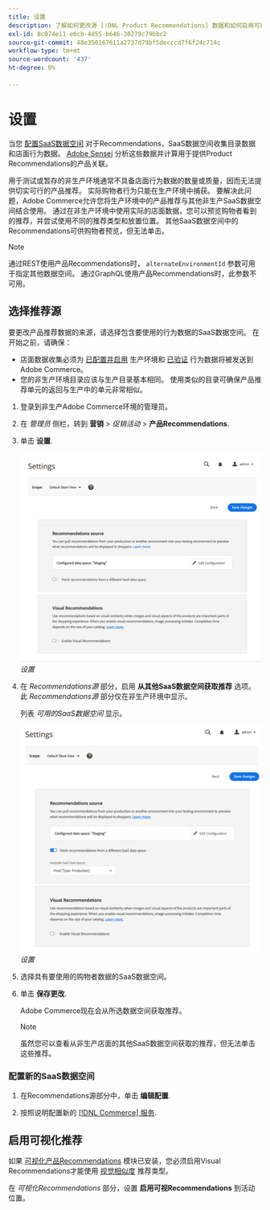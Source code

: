 ```yaml
---
title: 设置
description: 了解如何更改源 [!DNL Product Recommendations] 数据和如何启用可视化推荐。
exl-id: 8c074e11-e0cb-4d55-b646-30279c79bbc2
source-git-commit: 48e350167611a2737d79bf5decccd7f6f24c714c
workflow-type: tm+mt
source-wordcount: '437'
ht-degree: 0%

---
```


# 设置

当您 [配置SaaS数据空间](https://experienceleague.adobe.com/docs/commerce-admin/config/services/saas.html) 对于Recommendations，SaaS数据空间收集目录数据和店面行为数据。 [Adobe Sensei](https://www.adobe.com/sensei.html) 分析这些数据并计算用于提供Product Recommendations的产品关联。

用于测试或暂存的非生产环境通常不具备店面行为数据的数量或质量，因而无法提供切实可行的产品推荐。 实际购物者行为只能在生产环境中捕获。 要解决此问题，Adobe Commerce允许您将生产环境中的产品推荐与其他非生产SaaS数据空间结合使用。 通过在非生产环境中使用实际的店面数据，您可以预览购物者看到的推荐，并尝试使用不同的推荐类型和放置位置。 其他SaaS数据空间中的Recommendations可供购物者预览，但无法单击。

>[!NOTE]
>
>通过REST使用产品Recommendations时， `alternateEnvironmentId` 参数可用于指定其他数据空间。 通过GraphQL使用产品Recommendations时，此参数不可用。

## 选择推荐源

要更改产品推荐数据的来源，请选择包含要使用的行为数据的SaaS数据空间。 在开始之前，请确保：

- 店面数据收集必须为 [已配置并启用](install-configure.md) 生产环境和 [已验证](verify.md) 行为数据将被发送到Adobe Commerce。
- 您的非生产环境目录应该与生产目录基本相同。 使用类似的目录可确保产品推荐单元的返回与生产中的单元非常相似。

1. 登录到非生产Adobe Commerce环境的管理员。

1. 在 _管理员_ 侧栏，转到 **营销** > _促销活动_ > **产品Recommendations**.

1. 单击 **设置**.

   ![产品推荐设置](assets/settings.png)
   _设置_

1. 在 _Recommendations源_ 部分，启用 **从其他SaaS数据空间获取推荐** 选项。 此 _Recommendations源_ 部分仅在非生产环境中显示。

   列表 _可用的SaaS数据空间_ 显示。

   ![产品推荐设置](assets/settings-select-saas.png)
   _设置_

1. 选择具有要使用的购物者数据的SaaS数据空间。

1. 单击 **保存更改**.

   Adobe Commerce现在会从所选数据空间获取推荐。

   >[!NOTE]
   >
   > 虽然您可以查看从非生产店面的其他SaaS数据空间获取的推荐，但无法单击这些推荐。

### 配置新的SaaS数据空间

1. 在Recommendations源部分中，单击 **编辑配置**.

1. 按照说明配置新的 [[!DNL Commerce] 服务](/help/landing/saas.md).

## 启用可视化推荐

如果 [可视化产品Recommendations](install-configure.md) 模块已安装，您必须启用Visual Recommendations才能使用 [视觉相似度](type.md#visualsim) 推荐类型。

在 _可视化Recommendations_ 部分，设置 **启用可视Recommendations** 到活动位置。
